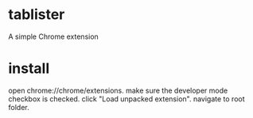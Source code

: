 tablister
=========
A simple Chrome extension

install
=========
open chrome://chrome/extensions.
make sure the developer mode checkbox is checked.
click "Load unpacked extension".
navigate to root folder.
